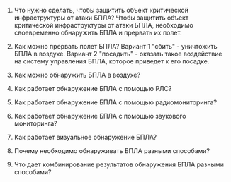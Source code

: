 1. Что нужно сделать, чтобы защитить объект критической инфраструктуры от атаки БПЛА?
Чтобы защитить объект критической инфраструктуры от атаки БПЛА, необходимо своевременно обнаружить БПЛА и прервать их полет.

2. Как можно прервать полет БПЛА?
Вариант 1 "сбить" - уничтожить БПЛА в воздухе. Вариант 2 "посадить" - оказать такое воздействие на систему управления БПЛА, которое приведет к его посадке.

3. Как можно обнаружить БПЛА в воздухе?

4. Как работает обнаружение БПЛА с помощью РЛС?
5. Как работает обнаружение БПЛА с помощью радиомониторинга?
6. Как работает обнаружение БПЛА с помощью звукового мониторинга?
7. Как работает визуальное обнаружение БПЛА?
8. Почему необходимо обнаруживать БПЛА разными способами?
9. Что дает комбинирование результатов обнаружения БПЛА разными способами?
